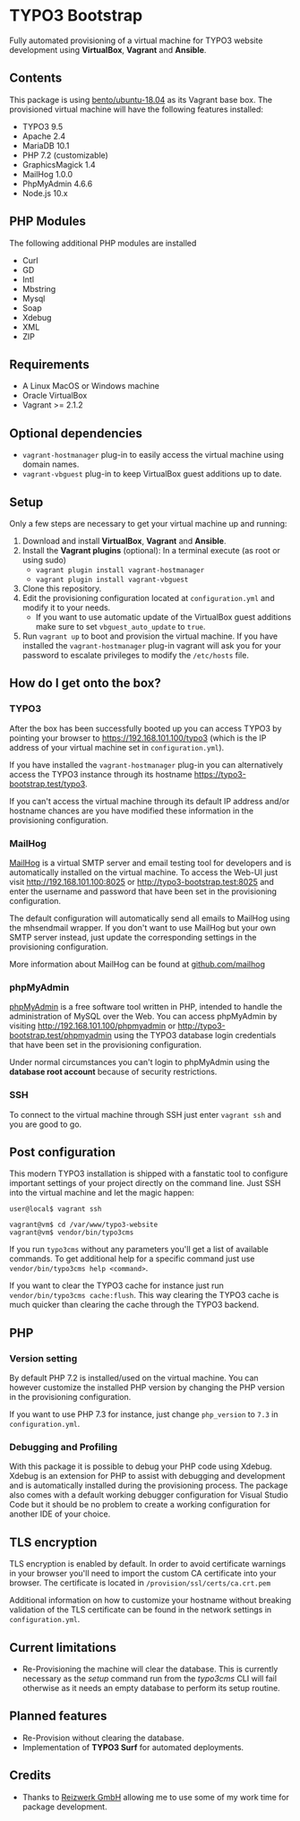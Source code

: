 # TYPO3 Bootstrap

Fully automated provisioning of a virtual machine for TYPO3 website development using **VirtualBox**, **Vagrant** and **Ansible**.

## Contents

This package is using [bento/ubuntu-18.04](https://app.vagrantup.com/bento/boxes/ubuntu-18.04) as its Vagrant base box. The provisioned virtual machine will have the following features installed:

* TYPO3 9.5
* Apache 2.4
* MariaDB 10.1
* PHP 7.2 (customizable)
* GraphicsMagick 1.4
* MailHog 1.0.0
* PhpMyAdmin 4.6.6
* Node.js 10.x

## PHP Modules

The following additional PHP modules are installed

* Curl
* GD
* Intl
* Mbstring
* Mysql
* Soap
* Xdebug
* XML
* ZIP

## Requirements

* A Linux MacOS or Windows machine
* Oracle VirtualBox
* Vagrant >= 2.1.2

## Optional dependencies

* `vagrant-hostmanager` plug-in to easily access the virtual machine using domain names.
* `vagrant-vbguest` plug-in to keep VirtualBox guest additions up to date.

## Setup

Only a few steps are necessary to get your virtual machine up and running:

1. Download and install **VirtualBox**, **Vagrant** and **Ansible**.
2. Install the **Vagrant plugins** (optional): In a terminal execute (as root or using sudo)
    - `vagrant plugin install vagrant-hostmanager`
    - `vagrant plugin install vagrant-vbguest`
3. Clone this repository.
4. Edit the provisioning configuration located at `configuration.yml` and modify it to your needs.
    - If you want to use automatic update of the VirtualBox guest additions make sure to set `vbguest_auto_update` to `true`.
5. Run `vagrant up` to boot and provision the virtual machine. If you have installed the `vagrant-hostmanager` plug-in vagrant will ask you for your password to escalate privileges to modify the `/etc/hosts` file.

## How do I get onto the box?

### TYPO3

After the box has been successfully booted up you can access TYPO3 by pointing your browser to https://192.168.101.100/typo3 (which is the IP address of your virtual machine set in `configuration.yml`).

If you have installed the `vagrant-hostmanager` plug-in you can alternatively access the TYPO3 instance through its hostname https://typo3-bootstrap.test/typo3.

If you can't access the virtual machine through its default IP address and/or hostname chances are you have modified these information in the provisioning configuration.

### MailHog

[MailHog](https://github.com/mailhog/MailHog) is a virtual SMTP server and email testing tool for developers and is automatically installed on the virtual machine. To access the Web-UI just visit http://192.168.101.100:8025 or http://typo3-bootstrap.test:8025 and enter the username and password that have been set in the provisioning configuration.

The default configuration will automatically send all emails to MailHog using the mhsendmail wrapper. If you don't want to use MailHog but your own SMTP server instead, just update the corresponding settings in the provisioning configuration.

More information about MailHog can be found at [github.com/mailhog](https://github.com/mailhog/MailHog)

### phpMyAdmin

[phpMyAdmin](https://www.phpmyadmin.net/) is a free software tool written in PHP, intended to handle the administration of MySQL over the Web. You can access phpMyAdmin by visiting http://192.168.101.100/phpmyadmin or http://typo3-bootstrap.test/phpmyadmin using the TYPO3 database login credentials that have been set in the provisioning configuration.

Under normal circumstances you can't login to phpMyAdmin using the **database root account** because of security restrictions.

### SSH

To connect to the virtual machine through SSH just enter `vagrant ssh` and you are good to go.

## Post configuration

This modern TYPO3 installation is shipped with a fanstatic tool to configure important settings of your project directly on the command line. Just SSH into the virtual machine and let the magic happen:

```
user@local$ vagrant ssh

vagrant@vm$ cd /var/www/typo3-website
vagrant@vm$ vendor/bin/typo3cms
```

If you run `typo3cms` without any parameters you'll get a list of available commands. To get additional help for a specific command just use `vendor/bin/typo3cms help <command>`.

If you want to clear the TYPO3 cache for instance just run `vendor/bin/typo3cms cache:flush`. This way clearing the TYPO3 cache is much quicker than clearing the cache through the TYPO3 backend.

## PHP

### Version setting
By default PHP 7.2 is installed/used on the virtual machine. You can however customize the installed PHP version by changing the PHP version in the provisioning configuration.

If you want to use PHP 7.3 for instance, just change `php_version` to `7.3` in `configuration.yml`.

### Debugging and Profiling

With this package it is possible to debug your PHP code using Xdebug. Xdebug is an extension for PHP to assist with debugging and development and is automatically installed during the provisioning process. The package also comes with a default working debugger configuration for Visual Studio Code but it should be no problem to create a working configuration for another IDE of your choice.

## TLS encryption

TLS encryption is enabled by default. In order to avoid certificate warnings in your browser you'll need to import the custom CA certificate into your browser. The certificate is located in `/provision/ssl/certs/ca.crt.pem`

Additional information on how to customize your hostname without breaking validation of the TLS certificate can be found in the network settings in `configuration.yml`.

## Current limitations

* Re-Provisioning the machine will clear the database. This is currently necessary as the *setup* command run from the *typo3cms* CLI will fail otherwise as it needs an empty database to perform its setup routine.

## Planned features

* Re-Provision without clearing the database.
* Implementation of **TYPO3 Surf** for automated deployments.

## Credits

* Thanks to [Reizwerk GmbH](https://www.reizwerk.com) allowing me to use some of my work time for package development.
